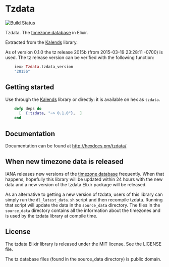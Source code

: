 Tzdata
======

[![Build
Status](https://travis-ci.org/lau/tzdata.svg?branch=master)](https://travis-ci.org/lau/tzdata)

Tzdata. The [timezone database](https://www.iana.org/time-zones) in Elixir.

Extracted from the [Kalends](https://github.com/lau/kalends) library.

As of version 0.1.0 the tz release 2015b (from 2015-03-19 23:28:11 -0700)
is used. The tz release version can be verified with the following function:

```elixir
    iex> Tzdata.tzdata_version
    "2015b"
```

## Getting started

Use through the [Kalends](https://github.com/lau/kalends) library
or directly: it is available on hex as `tzdata`.

```elixir
    defp deps do
      [  {:tzdata, "~> 0.1.0"},  ]
    end
```

## Documentation

Documentation can be found at http://hexdocs.pm/tzdata/

## When new timezone data is released

IANA releases new versions of the [timezone database](https://www.iana.org/time-zones) frequently. When that
happens, hopefully this library will be updated within 24 hours with the new
data and a new version of the tzdata Elixir package will be released.

As an alternative to getting a new version of tzdata, users of this library
can simply run the `dl_latest_data.sh` script and then recompile tzdata. Running
that script will update the data in the `source_data` directory. The files in the
`source_data` directory contains all the information about the timezones
and is used by the tzdata library at compile time.

## License

The tzdata Elixir library is released under the MIT license. See the LICENSE file.

The tz database files (found in the source_data directory) is public domain.
